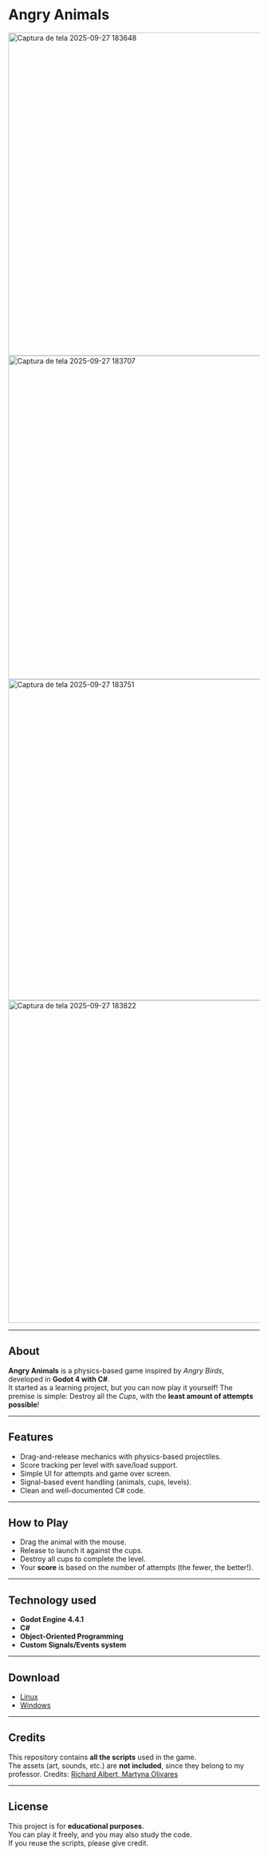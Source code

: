 # Angry Animals

<img width="1153" height="647" alt="Captura de tela 2025-09-27 183648" src="https://github.com/user-attachments/assets/d83756f9-b384-458d-96c1-749c5143c4b5" />
<img width="1154" height="648" alt="Captura de tela 2025-09-27 183707" src="https://github.com/user-attachments/assets/335cceeb-fa4a-4fbe-b634-c2ccbae367eb" />
<img width="1150" height="643" alt="Captura de tela 2025-09-27 183751" src="https://github.com/user-attachments/assets/4241126e-187d-43fc-ac7d-ee84d9fd9862" />
<img width="1151" height="646" alt="Captura de tela 2025-09-27 183822" src="https://github.com/user-attachments/assets/ac157554-0980-46d0-840b-8d65f74cc603" />

---

## About

**Angry Animals** is a physics-based game inspired by *Angry Birds*, developed in **Godot 4 with C#**.  
It started as a learning project, but you can now play it yourself!
The premise is simple: Destroy all the *Cups*, with the **least amount of attempts possible**!

---

## Features

- Drag-and-release mechanics with physics-based projectiles.
- Score tracking per level with save/load support.
- Simple UI for attempts and game over screen.
- Signal-based event handling (animals, cups, levels).
- Clean and well-documented C# code.

---

## How to Play

- Drag the animal with the mouse.
- Release to launch it against the cups.
- Destroy all cups to complete the level.
- Your **score** is based on the number of attempts (the fewer, the better!).

---

## Technology used
- **Godot Engine 4.4.1**
- **C#**
- **Object-Oriented Programming**
- **Custom Signals/Events system**

---

## Download

- [Linux](https://github.com/alissonbls14/Angry-Animals/releases/download/v1.0.0/Linux.zip)
- [Windows](https://github.com/alissonbls14/Angry-Animals/releases/download/v1.0.0/Windows.zip)

---

## Credits

This repository contains **all the scripts** used in the game.  
The assets (art, sounds, etc.) are **not included**, since they belong to my professor.
Credits: [Richard Albert, Martyna Olivares](https://www.udemy.com/course/learn-2d-game-development-godot-43-c-from-scratch/?couponCode=KEEPLEARNINGBR#instructor-1)

---

## License

This project is for **educational purposes**.  
You can play it freely, and you may also study the code.  
If you reuse the scripts, please give credit.
